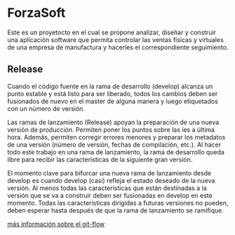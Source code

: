 # ForzaSoft
Este es un proyetocto en el cual se propone analizar, diseñar y construir una aplicación software que permita controlar las ventas físicas y virtuales de una empresa de manufactura y hacerles el correspondiente seguimiento.

## Release

Cuando el código fuente en la rama de desarrollo (develop) alcanza un punto estable y está listo para ser liberado, todos los cambios deben ser fusionados de nuevo en el master de alguna manera y luego etiquetados con un número de versión.

Las ramas de lanzamiento (Release) apoyan la preparación de una nueva versión de producción. Permiten poner los puntos sobre las íes a última hora. Además, permiten corregir errores menores y preparar los metadatos de una versión (número de versión, fechas de compilación, etc.). Al hacer todo este trabajo en una rama de lanzamiento, la rama de desarrollo queda libre para recibir las características de la siguiente gran versión.

El momento clave para bifurcar una nueva rama de lanzamiento desde develop es cuando develop (casi) refleja el estado deseado de la nueva versión. Al menos todas las características que están destinadas a la versión que se va a construir deben ser fusionadas en develop en este momento. Todas las características dirigidas a futuras versiones no pueden, deben esperar hasta después de que la rama de lanzamiento se ramifique.

[más información sobre el git-flow](https://nvie.com/posts/a-successful-git-branching-model/)
